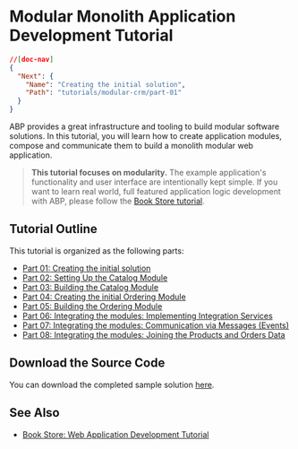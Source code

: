 # Modular Monolith Application Development Tutorial

````json
//[doc-nav]
{
  "Next": {
    "Name": "Creating the initial solution",
    "Path": "tutorials/modular-crm/part-01"
  }
}
````

ABP provides a great infrastructure and tooling to build modular software solutions. In this tutorial, you will learn how to create application modules, compose and communicate them to build a monolith modular web application.

> **This tutorial focuses on modularity.** The example application's functionality and user interface are intentionally kept simple. If you want to learn real world, full featured application logic development with ABP, please follow the [Book Store tutorial](../book-store/index.md).

## Tutorial Outline

This tutorial is organized as the following parts:

* [Part 01: Creating the initial solution](part-01.md)
* [Part 02: Setting Up the Catalog Module](part-02.md)
* [Part 03: Building the Catalog Module](part-03.md)
* [Part 04: Creating the initial Ordering Module](part-04.md)
* [Part 05: Building the Ordering Module](part-05.md)
* [Part 06: Integrating the modules: Implementing Integration Services](part-06.md)
* [Part 07: Integrating the modules: Communication via Messages (Events)](part-07.md)
* [Part 08: Integrating the modules: Joining the Products and Orders Data](part-08.md)

## Download the Source Code

You can download the completed sample solution [here](https://github.com/abpframework/abp-samples/tree/master/ModularCrm-Standard).

## See Also

* [Book Store: Web Application Development Tutorial](../book-store/index.md)
